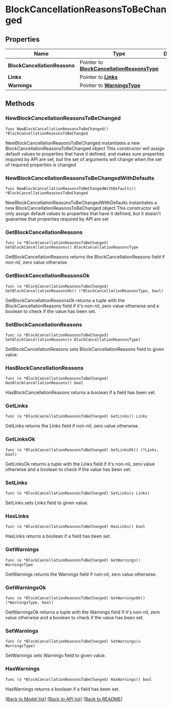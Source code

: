 # BlockCancellationReasonsToBeChanged

## Properties

Name | Type | Description | Notes
------------ | ------------- | ------------- | -------------
**BlockCancellationReasons** | Pointer to [**BlockCancellationReasonsType**](BlockCancellationReasonsType.md) |  | [optional] 
**Links** | Pointer to [**Links**](Links.md) |  | [optional] 
**Warnings** | Pointer to [**WarningsType**](WarningsType.md) |  | [optional] 

## Methods

### NewBlockCancellationReasonsToBeChanged

`func NewBlockCancellationReasonsToBeChanged() *BlockCancellationReasonsToBeChanged`

NewBlockCancellationReasonsToBeChanged instantiates a new BlockCancellationReasonsToBeChanged object
This constructor will assign default values to properties that have it defined,
and makes sure properties required by API are set, but the set of arguments
will change when the set of required properties is changed

### NewBlockCancellationReasonsToBeChangedWithDefaults

`func NewBlockCancellationReasonsToBeChangedWithDefaults() *BlockCancellationReasonsToBeChanged`

NewBlockCancellationReasonsToBeChangedWithDefaults instantiates a new BlockCancellationReasonsToBeChanged object
This constructor will only assign default values to properties that have it defined,
but it doesn't guarantee that properties required by API are set

### GetBlockCancellationReasons

`func (o *BlockCancellationReasonsToBeChanged) GetBlockCancellationReasons() BlockCancellationReasonsType`

GetBlockCancellationReasons returns the BlockCancellationReasons field if non-nil, zero value otherwise.

### GetBlockCancellationReasonsOk

`func (o *BlockCancellationReasonsToBeChanged) GetBlockCancellationReasonsOk() (*BlockCancellationReasonsType, bool)`

GetBlockCancellationReasonsOk returns a tuple with the BlockCancellationReasons field if it's non-nil, zero value otherwise
and a boolean to check if the value has been set.

### SetBlockCancellationReasons

`func (o *BlockCancellationReasonsToBeChanged) SetBlockCancellationReasons(v BlockCancellationReasonsType)`

SetBlockCancellationReasons sets BlockCancellationReasons field to given value.

### HasBlockCancellationReasons

`func (o *BlockCancellationReasonsToBeChanged) HasBlockCancellationReasons() bool`

HasBlockCancellationReasons returns a boolean if a field has been set.

### GetLinks

`func (o *BlockCancellationReasonsToBeChanged) GetLinks() Links`

GetLinks returns the Links field if non-nil, zero value otherwise.

### GetLinksOk

`func (o *BlockCancellationReasonsToBeChanged) GetLinksOk() (*Links, bool)`

GetLinksOk returns a tuple with the Links field if it's non-nil, zero value otherwise
and a boolean to check if the value has been set.

### SetLinks

`func (o *BlockCancellationReasonsToBeChanged) SetLinks(v Links)`

SetLinks sets Links field to given value.

### HasLinks

`func (o *BlockCancellationReasonsToBeChanged) HasLinks() bool`

HasLinks returns a boolean if a field has been set.

### GetWarnings

`func (o *BlockCancellationReasonsToBeChanged) GetWarnings() WarningsType`

GetWarnings returns the Warnings field if non-nil, zero value otherwise.

### GetWarningsOk

`func (o *BlockCancellationReasonsToBeChanged) GetWarningsOk() (*WarningsType, bool)`

GetWarningsOk returns a tuple with the Warnings field if it's non-nil, zero value otherwise
and a boolean to check if the value has been set.

### SetWarnings

`func (o *BlockCancellationReasonsToBeChanged) SetWarnings(v WarningsType)`

SetWarnings sets Warnings field to given value.

### HasWarnings

`func (o *BlockCancellationReasonsToBeChanged) HasWarnings() bool`

HasWarnings returns a boolean if a field has been set.


[[Back to Model list]](../README.md#documentation-for-models) [[Back to API list]](../README.md#documentation-for-api-endpoints) [[Back to README]](../README.md)


